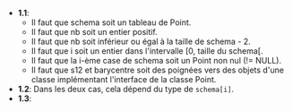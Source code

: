 
- **1.1**: 
	- Il faut que schema soit un tableau de Point.
	- Il faut que nb soit un entier positif.
	- Il faut que nb soit inférieur ou égal à la taille de schema - 2.
	- Il faut que i soit un entier dans l'intervalle [0, taille du schema[.
	- Il faut que la i-ème case de schema soit un Point non nul (!= NULL).
	- Il faut que s12 et barycentre soit des poignées vers des objets d'une classe implémentant l'interface de la classe Point.
- **1.2**: Dans les deux cas, cela dépend du type de `schema[i]`.
- **1.3**: 